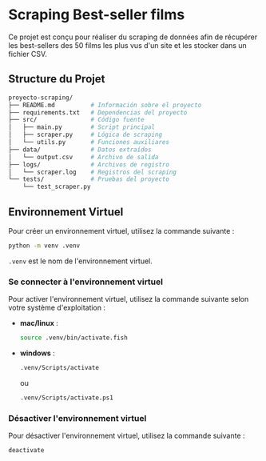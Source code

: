 
# Scraping Best-seller films

Ce projet est conçu pour réaliser du scraping de données afin de récupérer les best-sellers des 50 films les plus vus d'un site et les stocker dans un fichier CSV.

## Structure du Projet

```bash 
proyecto-scraping/
├── README.md          # Información sobre el proyecto
├── requirements.txt   # Dependencias del proyecto
├── src/               # Código fuente
│   ├── main.py        # Script principal
│   ├── scraper.py     # Lógica de scraping
│   └── utils.py       # Funciones auxiliares
├── data/              # Datos extraídos
│   └── output.csv     # Archivo de salida
├── logs/              # Archivos de registro
│   └── scraper.log    # Registros del scraping
└── tests/             # Pruebas del proyecto
    └── test_scraper.py
```
## Environnement Virtuel

Pour créer un environnement virtuel, utilisez la commande suivante :

```bash
python -m venv .venv
```
`.venv` est le nom de l'environnement virtuel.

### Se connecter à l'environnement virtuel

Pour activer l'environnement virtuel, utilisez la commande suivante selon votre système d'exploitation :

- **mac/linux** : 
  ```bash
  source .venv/bin/activate.fish
  ```
- **windows** : 
  ```bash
  .venv/Scripts/activate
  ```
  ou
  ```bash
  .venv/Scripts/activate.ps1
  ```

### Désactiver l'environnement virtuel

Pour désactiver l'environnement virtuel, utilisez la commande suivante :

```bash
deactivate
```